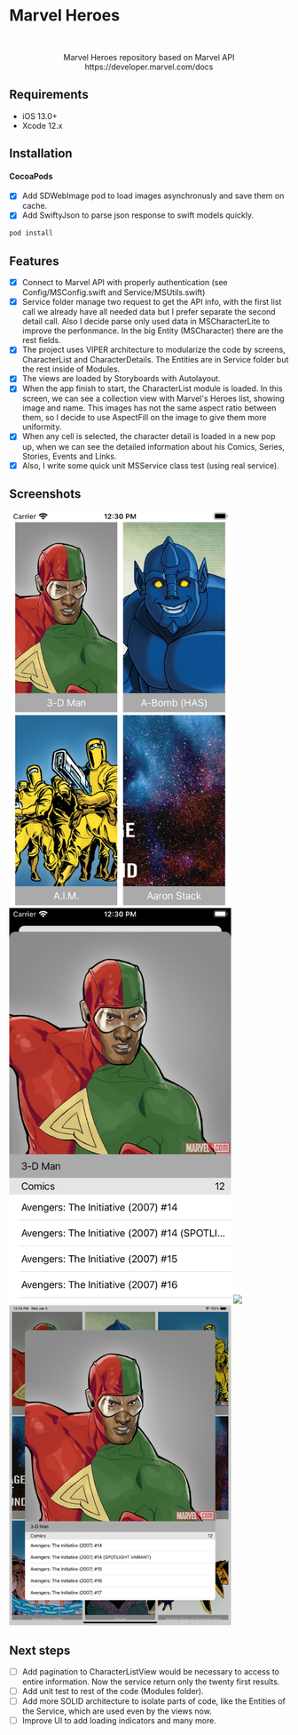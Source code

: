 # Marvel Heroes
<br />
  <p align="center">
    Marvel Heroes repository based on Marvel API https://developer.marvel.com/docs
  </p>
</p>

## Requirements

- iOS 13.0+
- Xcode 12.x

## Installation

#### CocoaPods

- [x] Add SDWebImage pod to load images asynchronusly and save them on cache.
- [x] Add SwiftyJson to parse json response to swift models quickly.

```ruby
pod install
```

## Features

- [x] Connect to Marvel API with properly authentication (see Config/MSConfig.swift and Service/MSUtils.swift)
- [x] Service folder manage two request to get the API info, with the first list call we already have all needed data but I prefer separate the second detail call. Also I decide parse only used data in MSCharacterLite to improve the perfonmance. In the big Entity (MSCharacter) there are the rest fields.
- [x] The project uses VIPER architecture to modularize the code by screens, CharacterList and CharacterDetails. The Entities are in Service folder but the rest inside of Modules.
- [x] The views are loaded by Storyboards with Autolayout.
- [x] When the app finish to start, the CharacterList module is loaded. In this screen, we can see a collection view with Marvel's Heroes list, showing image and name. This images has not the same aspect ratio between them, so I decide to use AspectFill on the image to give them more uniformity.
- [x] When any cell is selected, the character detail is loaded in a new pop up, when we can see the detailed information about his Comics, Series, Stories, Events and Links.
- [x] Also, I write some quick unit MSService class test (using real service).

## Screenshots

<p align="row">
<img src= "https://github.com/javier-pintor/marvel-heroes/blob/main/Resources/Screenshots/Mobile/character_list_mobile.png" width="400" >
<img src= "https://github.com/javier-pintor/marvel-heroes/blob/main/Resources/Screenshots/Mobile/character_detail_mobile.png" width="400" >
<img src= "https://github.com/javier-pintor/marvel-heroes/blob/main/Resources/Screenshots/iPad/character_list_ipad.png" width="400" >
<img src= "https://github.com/javier-pintor/marvel-heroes/blob/main/Resources/Screenshots/iPad/character_detail_ipad.png" width="400" >
</p>


## Next steps

- [ ] Add pagination to CharacterListView would be necessary to access to entire information. Now the service return only the twenty first results.
- [ ] Add unit test to rest of the code (Modules folder).
- [ ] Add more SOLID architecture to isolate parts of code, like the Entities of the Service, which are used even by the views now.
- [ ] Improve UI to add loading indicators and many more.